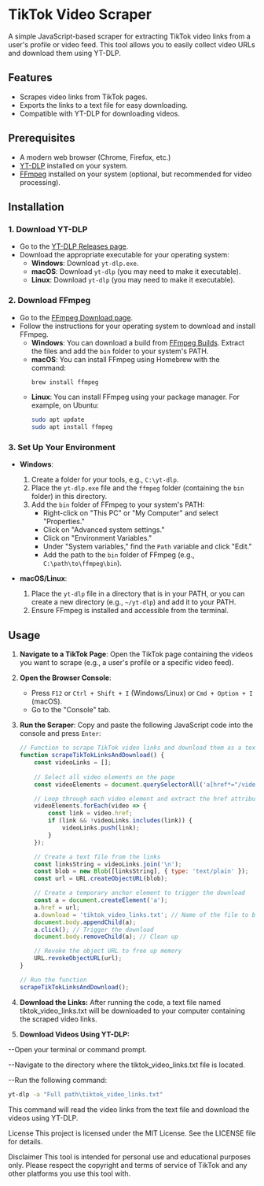 # TikTok Video Scraper

A simple JavaScript-based scraper for extracting TikTok video links from a user's profile or video feed. This tool allows you to easily collect video URLs and download them using YT-DLP.

## Features

- Scrapes video links from TikTok pages.
- Exports the links to a text file for easy downloading.
- Compatible with YT-DLP for downloading videos.

## Prerequisites

- A modern web browser (Chrome, Firefox, etc.)
- [YT-DLP](https://github.com/yt-dlp/yt-dlp) installed on your system.
- [FFmpeg](https://ffmpeg.org/download.html) installed on your system (optional, but recommended for video processing).

## Installation

### 1. Download YT-DLP

- Go to the [YT-DLP Releases page](https://github.com/yt-dlp/yt-dlp/releases).
- Download the appropriate executable for your operating system:
  - **Windows**: Download `yt-dlp.exe`.
  - **macOS**: Download `yt-dlp` (you may need to make it executable).
  - **Linux**: Download `yt-dlp` (you may need to make it executable).

### 2. Download FFmpeg

- Go to the [FFmpeg Download page](https://ffmpeg.org/download.html).
- Follow the instructions for your operating system to download and install FFmpeg.
  - **Windows**: You can download a build from [FFmpeg Builds](https://www.gyan.dev/ffmpeg/builds/). Extract the files and add the `bin` folder to your system's PATH.
  - **macOS**: You can install FFmpeg using Homebrew with the command:
    ```bash
    brew install ffmpeg
    ```
  - **Linux**: You can install FFmpeg using your package manager. For example, on Ubuntu:
    ```bash
    sudo apt update
    sudo apt install ffmpeg
    ```

### 3. Set Up Your Environment

- **Windows**:
  1. Create a folder for your tools, e.g., `C:\yt-dlp`.
  2. Place the `yt-dlp.exe` file and the `ffmpeg` folder (containing the `bin` folder) in this directory.
  3. Add the `bin` folder of FFmpeg to your system's PATH:
     - Right-click on "This PC" or "My Computer" and select "Properties."
     - Click on "Advanced system settings."
     - Click on "Environment Variables."
     - Under "System variables," find the `Path` variable and click "Edit."
     - Add the path to the `bin` folder of FFmpeg (e.g., `C:\path\to\ffmpeg\bin`).

- **macOS/Linux**:
  1. Place the `yt-dlp` file in a directory that is in your PATH, or you can create a new directory (e.g., `~/yt-dlp`) and add it to your PATH.
  2. Ensure FFmpeg is installed and accessible from the terminal.

## Usage

1. **Navigate to a TikTok Page**: Open the TikTok page containing the videos you want to scrape (e.g., a user's profile or a specific video feed).

2. **Open the Browser Console**:
   - Press `F12` or `Ctrl + Shift + I` (Windows/Linux) or `Cmd + Option + I` (macOS).
   - Go to the "Console" tab.

3. **Run the Scraper**: Copy and paste the following JavaScript code into the console and press `Enter`:

   ```javascript
   // Function to scrape TikTok video links and download them as a text file
   function scrapeTikTokLinksAndDownload() {
       const videoLinks = [];
       
       // Select all video elements on the page
       const videoElements = document.querySelectorAll('a[href*="/video/"]');

       // Loop through each video element and extract the href attribute
       videoElements.forEach(video => {
           const link = video.href;
           if (link && !videoLinks.includes(link)) {
               videoLinks.push(link);
           }
       });

       // Create a text file from the links
       const linksString = videoLinks.join('\n');
       const blob = new Blob([linksString], { type: 'text/plain' });
       const url = URL.createObjectURL(blob);

       // Create a temporary anchor element to trigger the download
       const a = document.createElement('a');
       a.href = url;
       a.download = 'tiktok_video_links.txt'; // Name of the file to be downloaded
       document.body.appendChild(a);
       a.click(); // Trigger the download
       document.body.removeChild(a); // Clean up

       // Revoke the object URL to free up memory
       URL.revokeObjectURL(url);
   }

   // Run the function
   scrapeTikTokLinksAndDownload();
   ```


4. **Download the Links:** After running the code, a text file named tiktok_video_links.txt will be downloaded to your computer containing the scraped video links.

5. **Download Videos Using YT-DLP:**

--Open your terminal or command prompt.

--Navigate to the directory where the tiktok_video_links.txt file is located.

--Run the following command:

```bash
yt-dlp -a "Full path\tiktok_video_links.txt"
```
This command will read the video links from the text file and download the videos using YT-DLP.

License
This project is licensed under the MIT License. See the LICENSE file for details.

Disclaimer
This tool is intended for personal use and educational purposes only. Please respect the copyright and terms of service of TikTok and any other platforms you use this tool with.
